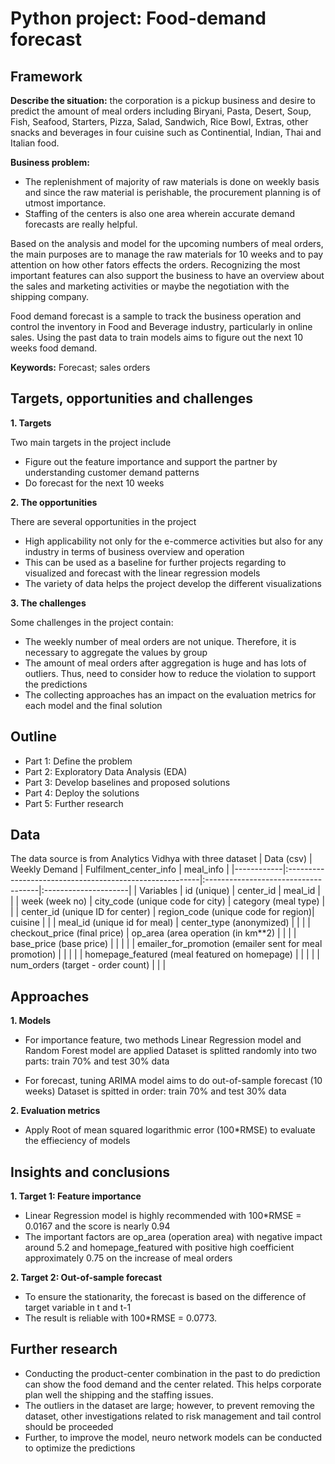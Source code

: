 # Python project: Food-demand forecast
## Framework

**Describe the situation:** the corporation is a pickup business and desire to predict the amount of meal orders including Biryani, Pasta, Desert, Soup, Fish, Seafood, Starters, Pizza, Salad, Sandwich, Rice Bowl, Extras, other snacks and beverages in four cuisine such as Continential, Indian, Thai and Italian food. 

**Business problem:**

- The replenishment of majority of raw materials is done on weekly basis and since the raw material is perishable, the procurement planning is of utmost importance. 
- Staffing of the centers is also one area wherein accurate demand forecasts are really helpful.

Based on the analysis and model for the upcoming numbers of meal orders, the main purposes are to manage the raw materials for 10 weeks and to pay attention on how other fators effects the orders. Recognizing the most important features can also support the business to have an overview about the sales and marketing activities or maybe the negotiation with the shipping company.

Food demand forecast is a sample to track the business operation and control the inventory in Food and Beverage industry, particularly in online sales. Using the past data to train models aims to figure out the next 10 weeks food demand. 

**Keywords:** Forecast; sales orders


## Targets, opportunities and challenges
**1. Targets**

Two main targets in the project include
- Figure out the feature importance and support the partner by understanding customer demand patterns 
- Do forecast for the next 10 weeks

**2. The opportunities**

There are several opportunities in the project
- High applicability not only for the e-commerce activities but also for any industry in terms of business overview and operation 
- This can be used as a baseline for further projects regarding to visualized and forecast with the linear regression models
- The variety of data helps the project develop the different visualizations  

**3. The challenges**

Some challenges in the project contain:
- The weekly number of meal orders are not unique. Therefore, it is necessary to aggregate the values by group
- The amount of meal orders after aggregation is huge and has lots of outliers. Thus, need to consider how to reduce the violation to support the predictions
- The collecting approaches has an impact on the evaluation metrics for each model and the final solution

## Outline
- Part 1: Define the problem
- Part 2: Exploratory Data Analysis (EDA)
- Part 3: Develop baselines and proposed solutions
- Part 4: Deploy the solutions
- Part 5: Further research

## Data
The data source is from Analytics Vidhya with three dataset 
| Data (csv) |     Weekly Demand                                       | Fulfilment_center_info              | meal_info            |
|------------|:--------------------------------------------------------|:------------------------------------|:---------------------|
| Variables  | id (unique)                                             | center_id                           | meal_id              |
|            | week (week no)                                          | city_code (unique code for city)    | category (meal type) |
|            | center_id (unique ID for center)                        | region_code (unique code for region)| cuisine              |
|            | meal_id (unique id for meal)                            | center_type (anonymized)            |                      |
|            | checkout_price (final price)                            | op_area (area operation (in km**2)  |                      |
|            | base_price (base price)                                 |                                     |                      |
|            | emailer_for_promotion (emailer sent for meal promotion) |                                     |                      |
|            | homepage_featured (meal featured on homepage)           |                                     |                      |
|            | num_orders (target - order count)                       |                                     |                      |

## Approaches
**1. Models**

- For importance feature, two methods Linear Regression model and Random Forest model are applied
Dataset is splitted randomly into two parts: train 70% and test 30% data

- For forecast, tuning ARIMA model aims to do out-of-sample forecast (10 weeks)
Dataset is spitted in order: train 70% and test 30% data

**2. Evaluation metrics**

- Apply Root of mean squared logarithmic error (100*RMSE) to evaluate the effieciency of models

## Insights and conclusions

**1. Target 1: Feature importance**

- Linear Regression model is highly recommended with 100*RMSE = 0.0167 and the score is nearly 0.94
- The important factors are op_area (operation area) with negative impact around 5.2 and homepage_featured with positive high coefficient approximately 0.75 on the increase of meal orders

**2. Target 2: Out-of-sample forecast**

- To ensure the stationarity, the forecast is based on the difference of target variable in t and t-1
- The result is reliable with 100*RMSE = 0.0773. 

## Further research

- Conducting the product-center combination in the past to do prediction can show the food demand and the center related. This helps corporate plan well the shipping and the staffing issues.
- The outliers in the dataset are large; however, to prevent removing the dataset, other investigations related to risk management and tail control should be proceeded
- Further, to improve the model, neuro network models can be conducted to optimize the predictions





